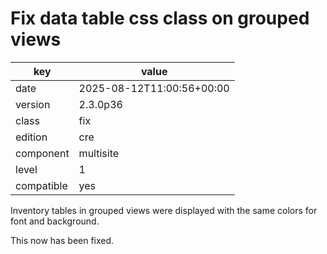 [//]: # (werk v2)
# Fix data table css class on grouped views

key        | value
---------- | ---
date       | 2025-08-12T11:00:56+00:00
version    | 2.3.0p36
class      | fix
edition    | cre
component  | multisite
level      | 1
compatible | yes

Inventory tables in grouped views were displayed with the same colors
for font and background.

This now has been fixed.
